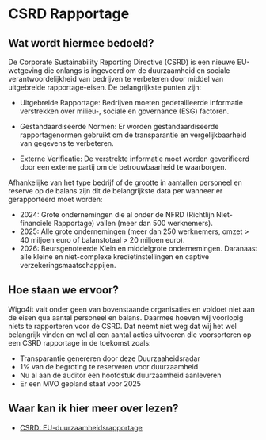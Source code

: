 # CSRD Rapportage

## Wat wordt hiermee bedoeld?
De Corporate Sustainability Reporting Directive (CSRD) is een nieuwe EU-wetgeving die onlangs is ingevoerd om de duurzaamheid en sociale verantwoordelijkheid van bedrijven te verbeteren door middel van uitgebreide rapportage-eisen. De belangrijkste punten zijn:

- Uitgebreide Rapportage: Bedrijven moeten gedetailleerde informatie verstrekken over milieu-, sociale en governance (ESG) factoren.

- Gestandaardiseerde Normen: Er worden gestandaardiseerde rapportagenormen gebruikt om de transparantie en vergelijkbaarheid van gegevens te verbeteren.

- Externe Verificatie: De verstrekte informatie moet worden geverifieerd door een externe partij om de betrouwbaarheid te waarborgen.

Afhankelijke van het type bedrijf of de grootte in aantallen personeel en reserve op de balans zijn dit de belangrijkste data per wanneer er gerapporteerd moet worden:

- 2024: Grote ondernemingen die al onder de NFRD (Richtlijn Niet-financiele Rapportage) vallen (meer dan 500 werknemers).
- 2025: Alle grote ondernemingen (meer dan 250 werknemers, omzet > 40 miljoen euro of balanstotaal > 20 miljoen euro).
- 2026: Beursgenoteerde Klein en middelgrote ondernemingen. Daranaast alle kleine en niet-complexe kredietinstellingen en captive verzekeringsmaatschappijen.


## Hoe staan we ervoor?
Wigo4it valt onder geen van bovenstaande organisaties en voldoet niet aan de eisen qua aantal personeel en balans. Daarmee hoeven wij voorlopig niets te rapporteren voor de CSRD. Dat neemt niet weg dat wij het wel belangrijk vinden en wel al een aantal acties uitvoeren die voorsorteren op een CSRD rapportage in de toekomst zoals:

- Transparantie genereren door deze Duurzaaheidsradar
- 1% van de begroting te reserveren voor duurzaamheid
- Nu al aan de auditor een hoofdstuk duurzaamheid aanleveren
- Er een MVO gepland staat voor 2025

## Waar kan ik hier meer over lezen?
- <a href="https://www.ser.nl/nl/thema/duurzaamheid/eu-duurzaamheidsrapportage">CSRD: EU-duurzaamheidsrapportage</a>